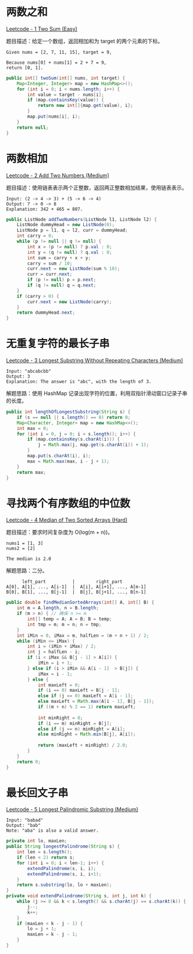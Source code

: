 # 两数之和

[Leetcode - 1 Two Sum (Easy)](https://leetcode.com/problems/two-sum/)

题目描述：给定一个数组，返回相加和为 target 的两个元素的下标。

```
Given nums = [2, 7, 11, 15], target = 9,

Because nums[0] + nums[1] = 2 + 7 = 9,
return [0, 1].
```

```java
public int[] twoSum(int[] nums, int target) {
    Map<Integer, Integer> map = new HashMap<>();
    for (int i = 0; i < nums.length; i++) {
        int value = target - nums[i];
        if (map.containsKey(value)) {
            return new int[]{map.get(value), i};
        }
        map.put(nums[i], i);
    }
    return null;
}
```

# 两数相加

[Leetcode - 2 Add Two Numbers (Medium)](https://leetcode.com/problems/add-two-numbers/)

题目描述：使用链表表示两个正整数，返回两正整数相加结果，使用链表表示。

```
Input: (2 -> 4 -> 3) + (5 -> 6 -> 4)
Output: 7 -> 0 -> 8
Explanation: 342 + 465 = 807.
```

```java
public ListNode addTwoNumbers(ListNode l1, ListNode l2) {
    ListNode dummyHead = new ListNode(0);
    ListNode p = l1, q = l2, curr = dummyHead;
    int carry = 0;
    while (p != null || q != null) {
        int x = (p != null) ? p.val : 0;
        int y = (q != null) ? q.val : 0;
        int sum = carry + x + y;
        carry = sum / 10;
        curr.next = new ListNode(sum % 10);
        curr = curr.next;
        if (p != null) p = p.next;
        if (q != null) q = q.next;
    }
    if (carry > 0) {
        curr.next = new ListNode(carry);
    }
    return dummyHead.next;
}
```

# 无重复字符的最长子串

[Leetcode - 3 Longest Substring Without Repeating Characters (Medium)](https://leetcode.com/problems/longest-substring-without-repeating-characters/)

```
Input: "abcabcbb"
Output: 3 
Explanation: The answer is "abc", with the length of 3. 
```

解题思路：使用 HashMap 记录出现字符的位置，利用双指针滑动窗口记录子串的长度。

```java
public int lengthOfLongestSubstring(String s) {
    if (s == null || s.length() == 0) return 0;
    Map<Character, Integer> map = new HashMap<>();
    int max = 0;
    for (int i = 0, j = 0; i < s.length(); i++) {
        if (map.containsKey(s.charAt(i))) {
            j = Math.max(j, map.get(s.charAt(i)) + 1);
        }
        map.put(s.charAt(i), i);
        max = Math.max(max, i - j + 1);
    }
    return max;
}
```

# 寻找两个有序数组的中位数

[Leetcode - 4 Median of Two Sorted Arrays (Hard)](https://leetcode.com/problems/median-of-two-sorted-arrays/)

题目描述：要求时间复杂度为 O(log(m + n))。

```
nums1 = [1, 3]
nums2 = [2]

The median is 2.0
```

解题思路：二分。

```
      left_part          |        right_part
A[0], A[1], ..., A[i-1]  |  A[i], A[i+1], ..., A[m-1]
B[0], B[1], ..., B[j-1]  |  B[j], B[j+1], ..., B[n-1]
```

```java
public double findMedianSortedArrays(int[] A, int[] B) {
    int m = A.length, n = B.length;
    if (m > n) { // 确保 n >= m
        int[] temp = A; A = B; B = temp;
        int tmp = m; m = n; n = tmp;
    }
    int iMin = 0, iMax = m, halfLen = (m + n + 1) / 2;
    while (iMin <= iMax) {
        int i = (iMin + iMax) / 2;
        int j = halfLen - i;
        if (i < iMax && B[j - 1] > A[i]) {
            iMin = i + 1;
        } else if (i > iMin && A[i - 1]  > B[j]) {
            iMax = i - 1;
        } else {
            int maxLeft = 0;
            if (i == 0) maxLeft = B[j - 1];
            else if (j == 0) maxLeft = A[i - 1];
            else maxLeft = Math.max(A[i - 1], B[j - 1]);
            if ((m + n) % 2 == 1) return maxLeft;
            
            int minRight = 0;
            if (i == m) minRight = B[j];
            else if (j == n) minRight = A[i];
            else minRight = Math.min(B[j], A[i]);
            
            return (maxLeft + minRight) / 2.0;
        }
    }
    return 0;
}
```

# 最长回文子串

[Leetcode - 5 Longest Palindromic Substring (Medium)](https://leetcode.com/problems/longest-palindromic-substring/)

```
Input: "babad"
Output: "bab"
Note: "aba" is also a valid answer.
```

```java
private int lo, maxLen;
public String longestPalindrome(String s) {
    int len = s.length();
    if (len < 2) return s;
    for (int i = 0; i < len-1; i++) {
        extendPalindrome(s, i, i);
        extendPalindrome(s, i, i+1);
    }
    return s.substring(lo, lo + maxLen);
}
private void extendPalindrome(String s, int j, int k) {
    while (j >= 0 && k < s.length() && s.charAt(j) == s.charAt(k)) {
        j--;
        k++;
    }
    if (maxLen < k - j - 1) {
        lo = j + 1;
        maxLen = k - j - 1;
    }
}
```